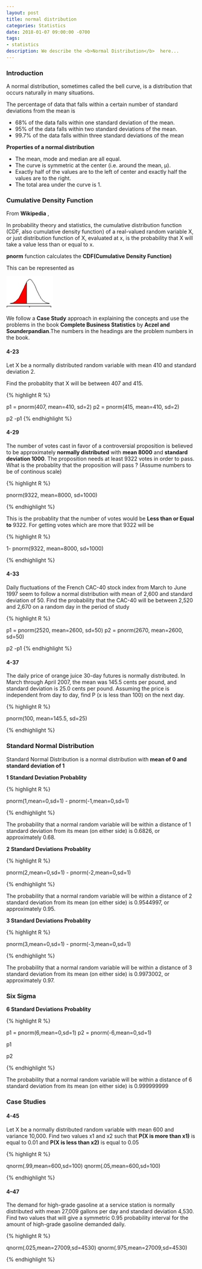 ```yaml
---
layout: post
title: normal distribution
categories: Statistics
date: 2018-01-07 09:00:00 -0700
tags:
- statistics
description: We describe the <b>Normal Distribution</b>  here...
---
```


###  Introduction
                                

A normal distribution, sometimes called the bell curve, is a distribution that occurs naturally in many situations.            

The percentage of data that falls within a certain number of standard deviations from the mean is       
* 68% of the data falls within one standard deviation of the mean.          
* 95% of the data falls within two standard deviations of the mean.             
* 99.7% of the data falls within three standard deviations of the mean   

**Properties of a normal distribution**        

* The mean, mode and median are all equal.            
* The curve is symmetric at the center (i.e. around the mean, μ).              
*  Exactly half of the values are to the left of center and exactly half the values are to the right.     
* The total area under the curve is 1.                     


### Cumulative Density Function         
                       

From **Wikipedia** ,       

>
In probability theory and statistics, the cumulative distribution function (CDF, also cumulative density function) of a real-valued random variable X, or just distribution function of X, evaluated at x, is the probability that X will take a value less than or equal to x.

**pnorm** function calculates the **CDF(Cumulative Density Function)**        

This can be represented as 

![Probality Less Than P](/img/ProbablityLessThanp.jpg)          

We follow a **Case Study** approach in explaining the concepts and use the problems in the book 
**Complete Business Statistics** by **Aczel and Sounderpandian**.The numbers in the headings are the problem numbers in the book.       
      



#### 4-23
                          

Let X be a normally distributed random variable with mean 410 and standard deviation 2.              

Find the probablity that X will be between 407 and 415.

{% highlight R %}

p1 = pnorm(407, mean=410, sd=2)
p2 = pnorm(415, mean=410, sd=2)

p2 -p1
{% endhighlight %}


#### 4-29
                

The number of votes cast in favor of a controversial proposition is believed to be approximately **normally distributed** with **mean 8000** and **standard deviation 1000**. The proposition needs at least 9322 votes in order to pass. What is the probablity that the proposition will pass ? (Assume numbers to be of continous scale)

{% highlight R %}

pnorm(9322, mean=8000, sd=1000)

{% endhighlight %}

This is the probablity that the number of votes would be **Less than or Equal to**  9322. For getting votes which are more that 9322 will be

{% highlight R %}

1- pnorm(9322, mean=8000, sd=1000)

{% endhighlight %}

#### 4-33
                  

Daily fluctuations of the French CAC-40 stock index from March to June 1997
seem to follow a normal distribution with mean of 2,600 and standard deviation of 50.
Find the probability that the CAC-40 will be between 2,520 and 2,670 on a random
day in the period of study

{% highlight R %}

p1 = pnorm(2520, mean=2600, sd=50)
p2 = pnorm(2670, mean=2600, sd=50)

p2 -p1
{% endhighlight %}


#### 4-37
                     

The daily price of orange juice 30-day futures is normally distributed. In
March through April 2007, the mean was 145.5 cents per pound, and standard
deviation is  25.0 cents per pound. Assuming the price is independent from day to
day, find P (x is less than 100) on the next day.


{% highlight R %}

pnorm(100, mean=145.5, sd=25)

{% endhighlight %}


### Standard Normal Distribution
                             

Standard Normal Distribution is a normal distribution with **mean of 0 and standard deviation of 1**    

**1 Standard Deviation Probablity**   
           
{% highlight R %}

pnorm(1,mean=0,sd=1) - pnorm(-1,mean=0,sd=1)

{% endhighlight %}

The probability that a normal random variable will be within a distance
of 1 standard deviation from its mean (on either side) is 0.6826, or
approximately 0.68.


**2 Standard Deviations Probablity**   

{% highlight R %}

pnorm(2,mean=0,sd=1) - pnorm(-2,mean=0,sd=1)

{% endhighlight %}

The probability that a normal random variable will be within a distance
of 2 standard deviation from its mean (on either side) is 0.9544997, or
approximately 0.95.


**3 Standard Deviations Probablity**   

{% highlight R %}

pnorm(3,mean=0,sd=1) - pnorm(-3,mean=0,sd=1)

{% endhighlight %}

The probability that a normal random variable will be within a distance
of 3 standard deviation from its mean (on either side) is 0.9973002, or
approximately 0.97.

###  Six Sigma


**6 Standard Deviations Probablity**   

{% highlight R %}

p1 = pnorm(6,mean=0,sd=1) 
p2 = pnorm(-6,mean=0,sd=1)

p1

p2

{% endhighlight %}

The probability that a normal random variable will be within a distance of 6 standard deviation from its mean (on either side) is 0.999999999


### Case Studies
                     

#### 4-45
                     

Let X be a normally distributed random variable with mean 600 and variance 10,000. Find two values x1 and x2 such that **P(X is more  than x1)** is equal to 0.01 and **P(X is less than x2)** is equal to 0.05

{% highlight R %}

qnorm(.99,mean=600,sd=100) 
qnorm(.05,mean=600,sd=100) 

{% endhighlight %}

#### 4–47   
                       

The demand for high-grade gasoline at a service station is normally distributed
with mean 27,009 gallons per day and standard deviation 4,530. Find two values
that will give a symmetric 0.95 probability interval for the amount of high-grade
gasoline demanded daily.

{% highlight R %}

qnorm(.025,mean=27009,sd=4530) 
qnorm(.975,mean=27009,sd=4530) 

{% endhighlight %}

